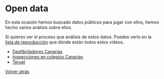 # Open data

En esta ocasión hemos buscado datos públicos para jugar con ellos, hemos hecho
varios análisis sobre ellos.

Si quieres ver el proceso que análisis de estos datos. Puedes verlo en la [lista
de reproducción][youtube-playlist] que dónde están todos estos vídeos.

- [Desfibriladores Canarias](./Desfibriladores/open-data-canarias-desfibriladores.html)
- [Inspecciones en colegios Canarias](./inspecciones/open-data-canarias-inspecciones.html)
- [Teruel](./teruel)

[Volver atrás](../.)

[youtube-playlist]:https://youtube.com/playlist?list=PLZh1qmaTeQ-oUiicF_StxfU4AYO4m0H8N
